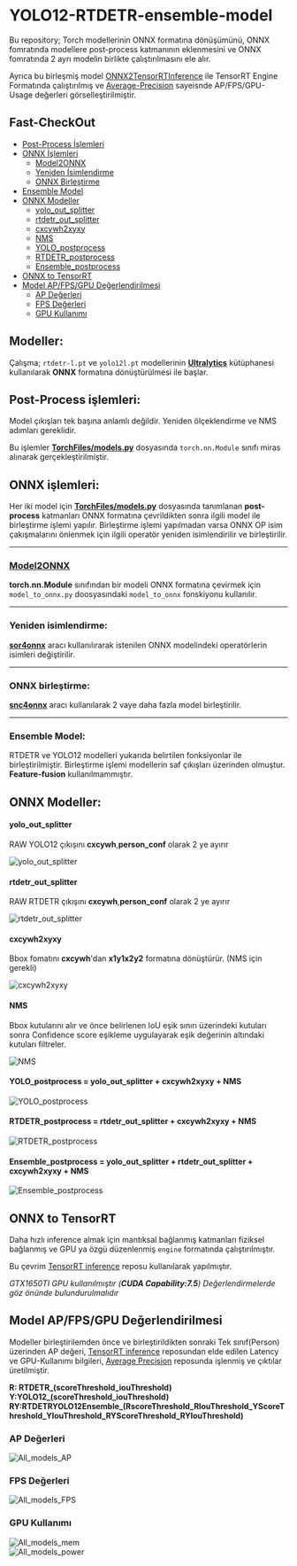 # YOLO12-RTDETR-ensemble-model

Bu repository; Torch modellerinin ONNX formatına dönüşümünü, ONNX fomratında modellere post-process katmanının eklenmesini ve ONNX fomratında 2 ayrı modelin birlikte çalıştırılmasını ele alır.

 Ayrıca bu birleşmiş model [ONNX2TensorRTInference](https://github.com/mevlt01001/Ensemble-Model-Inference) ile TensorRT Engine Formatında çalıştırılmış ve [Average-Precision](https://github.com/mevlt01001/average_precision) sayeisnde AP/FPS/GPU-Usage değerleri görselleştirilmiştir.

## Fast-CheckOut

- [Post-Process İşlemleri](#post-process-işlemleri)
- [ONNX İşlemleri](#onnx-işlemleri)
  - [Model2ONNX](#model2onnx)
  - [Yeniden İsimlendirme](#yeniden-isimlendirme)
  - [ONNX Birleştirme](#onnx-birleştirme)
- [Ensemble Model](#ensemble-model)
- [ONNX Modeller](#onnx-modeller)
  - [yolo_out_splitter](#yolo_out_splitter)
  - [rtdetr_out_splitter](#rtdetr_out_splitter)
  - [cxcywh2xyxy](#cxcywh2xyxy)
  - [NMS](#nms)
  - [YOLO_postprocess](#yolo_postprocess--yolo_out_splitter--cxcywh2xyxy--nms)
  - [RTDETR_postprocess](#rtdetr_postprocess--rtdetr_out_splitter--cxcywh2xyxy--nms)
  - [Ensemble_postprocess](#ensemble_postprocess--yolo_out_splitter--rtdetr_out_splitter--cxcywh2xyxy--nms)
- [ONNX to TensorRT](#onnx-to-tensorrt)
- [Model AP/FPS/GPU Değerlendirilmesi](#model-apfpsgpu-değerlendirilmesi)
  - [AP Değerleri](#ap-değerleri)
  - [FPS Değerleri](#fps-değerleri)
  - [GPU Kullanımı](#gpu-kullanımı)


## Modeller:

Çalışma; `rtdetr-l.pt` ve `yolo12l.pt` modellerinin [**Ultralytics**]("https://github.com/ultralytics") kütüphanesi kullanılarak **ONNX** formatına dönüştürülmesi ile başlar.

## Post-Process işlemleri:

Model çıkışları tek başına anlamlı değildir. Yeniden ölçeklendirme ve NMS adımları gereklidir. 

Bu işlemler [**TorchFiles/models.py**](TorchFiles/models.py) dosyasında `torch.nn.Module` sınıfı miras alınarak gerçekleştirilmiştir.

## ONNX işlemleri:

Her iki model için [**TorchFiles/models.py**](TorchFiles/models.py) dosyasında tanımlanan **post-process** katmanları ONNX formatına çevrildikten sonra ilgili model ile birleştirme işlemi yapılır. Birleştirme işlemi yapılmadan varsa ONNX OP isim çakışmalarını önlenmek için ilgili operatör yeniden isimlendirilir ve birleştirilir.

---

### [Model2ONNX](models_to_onnx.py)

**torch.nn.Module** sınıfından bir modeli ONNX formatına çevirmek için `model_to_onnx.py` doosyasındaki `model_to_onnx` fonskiyonu kullanılır.

---

### Yeniden isimlendirme:

[**sor4onnx**](https://github.com/PINTO0309/sor4onnx) aracı kullanılırarak istenilen ONNX modelindeki operatörlerin isimleri değiştirilir.

---

### ONNX birleştirme:

[**snc4onnx**](https://github.com/PINTO0309/snc4onnx) aracı kullanılarak 2 vaye daha fazla model birleştirilir.

---

### Ensemble Model:

RTDETR ve YOLO12 modelleri yukarıda belirtilen fonksiyonlar ile birleştirilmiştir. Birleştirme işlemi modellerin saf çıkışları üzerinden olmuştur. **Feature-fusion** kullanılmammıştır.

## ONNX Modeller:

#### yolo_out_splitter
RAW YOLO12 çıkışını **cxcywh**,**person_conf** olarak 2 ye ayırır

![yolo_out_splitter](assests/yolo_out_splitter.onnx.svg)
#### rtdetr_out_splitter
RAW RTDETR çıkışını **cxcywh**,**person_conf** olarak 2 ye ayırır

![rtdetr_out_splitter](assests/rtdetr_out_splitter.onnx.svg)
#### cxcywh2xyxy
Bbox fomatını **cxcywh**'dan **x1y1x2y2** formatına dönüştürür. (NMS için gerekli)

![cxcywh2xyxy](assests/cxcywh2xyxy.onnx.svg)
#### NMS
Bbox kutularını alır ve önce belirlenen IoU eşik sınırı üzerindeki kutuları sonra Confidence score eşikleme uygulayarak eşik değerinin altındaki kutuları filtreler.

![NMS](assests/NMS.onnx.svg)
#### YOLO_postprocess = yolo_out_splitter + cxcywh2xyxy + NMS
![YOLO_postprocess](assests/YOLO_postprocess.onnx.svg)
#### RTDETR_postprocess = rtdetr_out_splitter + cxcywh2xyxy + NMS
![RTDETR_postprocess](assests/RTDETR_postprocess.onnx.svg)
#### Ensemble_postprocess = yolo_out_splitter + rtdetr_out_splitter + cxcywh2xyxy + NMS
![Ensemble_postprocess](assests/Ensemble_postprocess.onnx.svg)

## ONNX to TensorRT

Daha hızlı inference almak için mantıksal bağlanmış katmanları fiziksel bağlanmış ve GPU ya özgü düzenlenmiş `engine` formatında çalıştırılmıştır.

Bu çevrim [TensorRT inference](https://github.com/mevlt01001/Ensemble-Model-Inference) reposu kullanılarak yapılmıştır.

*GTX1650TI GPU kullanılmıştır (**CUDA Capability:7.5**) Değerlendirmelerde göz önünde bulundurulmalıdır* 

## Model AP/FPS/GPU Değerlendirilmesi

Modeller birleştirilemden önce ve birleştirildikten sonraki Tek sınıf(Person) üzerinden AP değeri, [TensorRT inference](https://github.com/mevlt01001/Ensemble-Model-Inference) reposundan elde edilen Latency ve GPU-Kullanımı bilgileri, [Average Precision](https://github.com/mevlt01001/average_precision) reposunda işlenmiş ve çıktılar üretilmiştir.

**R: RTDETR_(scoreThreshold_iouThreshold)**\
**Y:YOLO12_(scoreThreshold_iouThreshold)**\
**RY:RTDETRYOLO12Ensemble_(RscoreThreshold_RIouThreshold_YScoreThreshold_YIouThreshold_RYScoreThreshold_RYIouThreshold)**


### AP Değerleri
![All_models_AP](assests/All_models_AP.png)
### FPS Değerleri 
![All_models_FPS](assests/All_models_FPS.png)
### GPU Kullanımı
![All_models_mem](assests/All_models_mem.png)\
![All_models_power](assests/All_models_power.png)